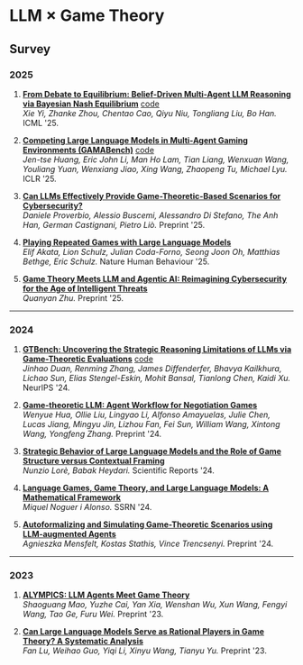 # LLM × Game Theory

## Survey


### 2025

1. **[From Debate to Equilibrium: Belief-Driven Multi-Agent LLM Reasoning via Bayesian Nash Equilibrium](https://arxiv.org/abs/2506.08292)** [code](https://github.com/tmlr-group/ECON)  
   *Xie Yi, Zhanke Zhou, Chentao Cao, Qiyu Niu, Tongliang Liu, Bo Han.* ICML '25.

2. **[Competing Large Language Models in Multi-Agent Gaming Environments (GAMABench)](https://openreview.net/forum?id=DI4gW8viB6)** [code](https://github.com/CUHK-ARISE/GAMABench)  
   *Jen-tse Huang, Eric John Li, Man Ho Lam, Tian Liang, Wenxuan Wang, Youliang Yuan, Wenxiang Jiao, Xing Wang, Zhaopeng Tu, Michael Lyu.* ICLR '25.

3. **[Can LLMs Effectively Provide Game-Theoretic-Based Scenarios for Cybersecurity?](https://arxiv.org/abs/2508.05670)**  
   *Daniele Proverbio, Alessio Buscemi, Alessandro Di Stefano, The Anh Han, German Castignani, Pietro Liò.* Preprint '25.

4. **[Playing Repeated Games with Large Language Models](https://www.nature.com/articles/s41562-025-02172-y)**  
   *Elif Akata, Lion Schulz, Julian Coda-Forno, Seong Joon Oh, Matthias Bethge, Eric Schulz.* Nature Human Behaviour '25.

5. **[Game Theory Meets LLM and Agentic AI: Reimagining Cybersecurity for the Age of Intelligent Threats](https://arxiv.org/abs/2507.10621)**  
   *Quanyan Zhu.* Preprint '25.
   
---

### 2024

1. **[GTBench: Uncovering the Strategic Reasoning Limitations of LLMs via Game-Theoretic Evaluations](https://proceedings.neurips.cc/paper_files/paper/2024/file/3191170938b6102e5c203b036b7c16dd-Paper-Conference.pdf)** [code](https://github.com/jinhaoduan/GTBench)  
   *Jinhao Duan, Renming Zhang, James Diffenderfer, Bhavya Kailkhura, Lichao Sun, Elias Stengel-Eskin, Mohit Bansal, Tianlong Chen, Kaidi Xu.* NeurIPS '24.

2. **[Game-theoretic LLM: Agent Workflow for Negotiation Games](https://arxiv.org/abs/2411.05990)**  
   *Wenyue Hua, Ollie Liu, Lingyao Li, Alfonso Amayuelas, Julie Chen, Lucas Jiang, Mingyu Jin, Lizhou Fan, Fei Sun, William Wang, Xintong Wang, Yongfeng Zhang.* Preprint '24.

3. **[Strategic Behavior of Large Language Models and the Role of Game Structure versus Contextual Framing](https://www.nature.com/articles/s41598-024-69032-z)**  
   *Nunzio Lorè, Babak Heydari.* Scientific Reports '24.

4. **[Language Games, Game Theory, and Large Language Models: A Mathematical Framework](https://papers.ssrn.com/sol3/papers.cfm?abstract_id=4963848)**  
   *Miquel Noguer i Alonso.* SSRN '24.

5. **[Autoformalizing and Simulating Game-Theoretic Scenarios using LLM-augmented Agents](https://pure.royalholloway.ac.uk/files/65087740/2412.08805v1.pdf)**  
   *Agnieszka Mensfelt, Kostas Stathis, Vince Trencsenyi.* Preprint '24.

---

### 2023

1. **[ALYMPICS: LLM Agents Meet Game Theory](https://arxiv.org/abs/2311.03220)**  
   *Shaoguang Mao, Yuzhe Cai, Yan Xia, Wenshan Wu, Xun Wang, Fengyi Wang, Tao Ge, Furu Wei.* Preprint '23.

2. **[Can Large Language Models Serve as Rational Players in Game Theory? A Systematic Analysis](https://arxiv.org/abs/2308.06180)**  
   *Fan Lu, Weihao Guo, Yiqi Li, Xinyu Wang, Tianyu Yu.* Preprint '23.

